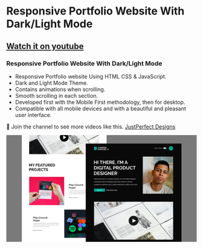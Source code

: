 # Responsive Portfolio Website With Dark/Light Mode

## [Watch it on youtube](https://youtu.be/lIvkO4MpP_4)

### Responsive Portfolio Website With Dark/Light Mode

- Responsive Portfolio website Using HTML CSS & JavaScript.
- Dark and Light Mode Theme.
- Contains animations when scrolling.
- Smooth scrolling in each section.
- Developed first with the Mobile First methodology, then for desktop.
- Compatible with all mobile devices and with a beautiful and pleasant user interface.

💙 Join the channel to see more videos like this. [JustPerfect Designs](https://www.youtube.com/c/Justperfectdesigns)

![preview img](/Preview.jpg)
